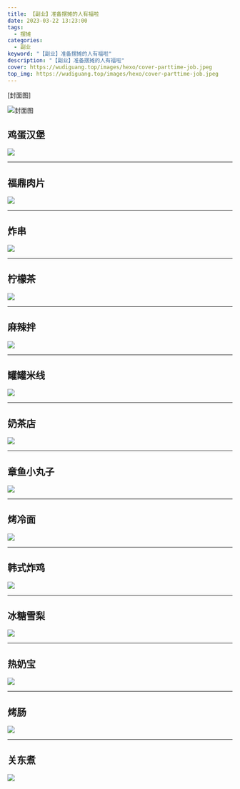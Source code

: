 ```yaml
---
title: 【副业】准备摆摊的人有福啦
date: 2023-03-22 13:23:00
tags: 
  - 摆摊
categories: 
  - 副业
keyword: "【副业】准备摆摊的人有福啦"
description: "【副业】准备摆摊的人有福啦"
cover: https://wudiguang.top/images/hexo/cover-parttime-job.jpeg
top_img: https://wudiguang.top/images/hexo/cover-parttime-job.jpeg
---
```


[封面图]

![封面图](https://wudiguang.top/images/hexo/cover-parttime-job.jpeg)

## 鸡蛋汉堡
![](https://wudiguang.top/images/hexo/job/parttime_job001.jpg)

---

## 福鼎肉片
![](https://wudiguang.top/images/hexo/job/parttime_job002.jpg)

---

## 炸串

![](https://wudiguang.top/images/hexo/job/parttime_job003.jpg)

---

## 柠檬茶

![](https://wudiguang.top/images/hexo/job/parttime_job004.jpg)

---

## 麻辣拌

![](https://wudiguang.top/images/hexo/job/parttime_job005.jpg)

---

## 罐罐米线

![](https://wudiguang.top/images/hexo/job/parttime_job006.jpg)

---

## 奶茶店

![](https://wudiguang.top/images/hexo/job/parttime_job007.jpg)

---

## 章鱼小丸子

![](https://wudiguang.top/images/hexo/job/parttime_job008.jpg)

---

## 烤冷面

![](https://wudiguang.top/images/hexo/job/parttime_job009.jpg)

---

## 韩式炸鸡

![](https://wudiguang.top/images/hexo/job/parttime_job010.jpg)

---

## 冰糖雪梨

![](https://wudiguang.top/images/hexo/job/parttime_job011.jpg)

---

## 热奶宝

![](https://wudiguang.top/images/hexo/job/parttime_job012.jpg)

---

## 烤肠
![](https://wudiguang.top/images/hexo/job/parttime_job013.jpg)

---

## 关东煮
![](https://wudiguang.top/images/hexo/job/parttime_job014.jpg)